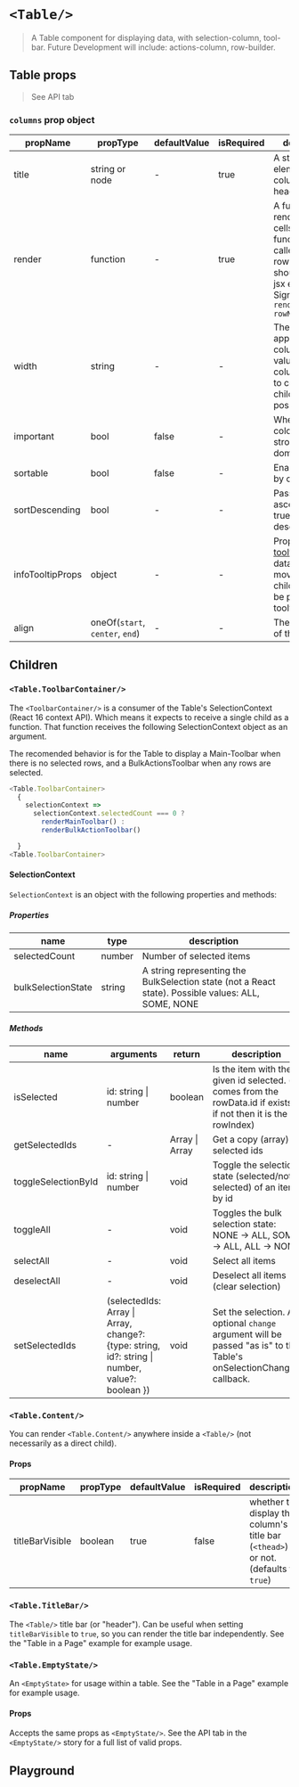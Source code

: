 # `<Table/>`

> A Table component for displaying data, with selection-column, tool-bar.
> Future Development will include: actions-column, row-builder.

## Table props
> See API tab

### `columns` prop object

| propName | propType | defaultValue | isRequired | description |
|----------|----------|--------------|------------|-------------|
| title | string or node | - | true | A string or any element, the column's header title  |
| render | function | - | true | A function to render column cells. The function will be called with each row's data and should return a jsx element. Signature: `render(rowData, rowNum)` |
| width | string | - | - | The width to apply to the column. No value means column will try to contain its children, if possible.  |
| important | bool | false | - | Whether font color should be stronger, more dominant |
| sortable | bool | false | - | Enables sorting by column |
| sortDescending | bool | - | - | Pass false - for ascending sort, true - for descending|
| infoTooltipProps | object | - | - | Props object for [tooltip](https://wix-wix-style-react.surge.sh/?selectedKind=7.%20Tooltips&selectedStory=7.1.%20Tooltip&full=0&addons=0&stories=1&panelRight=0). Note: dataHook, moveBy and children will not be passed to tooltip. |
| align | oneOf(`start`, `center`, `end`) | - | - | The alignment of the column |

## Children

### `<Table.ToolbarContainer/>`

The `<ToolbarContainer/>` is a consumer of the Table's SelectionContext (React 16 context API). Which means it expects to receive a single child as a function. That function receives the following SelectionContext object as an argument.

The recomended behavior is for the Table to display a Main-Toolbar when there is no selected rows, and a BulkActionsToolbar when any rows are selected.


```js
<Table.ToolbarContainer>
  {
    selectionContext =>
      selectionContext.selectedCount === 0 ?
        renderMainToolbar() :
        renderBulkActionToolbar()

  }
<Table.ToolbarContainer>
```

#### SelectionContext

`SelectionContext` is an object with the following properties and methods:

##### Properties
| name | type | description |
|----------|----------|--------------|
| selectedCount | number | Number of selected items | 
| bulkSelectionState | string | A string representing the BulkSelection state (not a React state). Possible values: ALL, SOME, NONE |

##### Methods
| name | arguments | return | description |
|----------|----------|--------------|--------------|
| isSelected | id: string &#124; number | boolean | Is the item with the given id selected. (id comes from the rowData.id if exists, if not then it is the rowIndex)  |
|getSelectedIds| - | Array<string> &#124; Array<number> |Get a copy (array) of selected ids|
|toggleSelectionById| id: string &#124; number | void |Toggle the selection state (selected/not-selected) of an item by id |
|toggleAll| - | void | Toggles the bulk selection state: NONE -> ALL, SOME -> ALL, ALL -> NONE  |
|selectAll| - | void | Select all items |
|deselectAll| - | void | Deselect all items (clear selection) |
|setSelectedIds|(selectedIds: Array<string> &#124; Array<number>, change?: {type: string, id?: string &#124; number, value?: boolean }) | void | Set the selection. An optional `change` argument will be passed "as is" to the Table's onSelectionChanged callback. |

### `<Table.Content/>`
You can render `<Table.Content/>` anywhere inside a `<Table/>` (not necessarily as a direct child).

#### Props

| propName | propType | defaultValue | isRequired | description |
|----------|----------|--------------|------------|-------------|
| titleBarVisible | boolean | true | false | whether to display the column's title bar (`<thead>`) or not. (defaults to  `true`) |

### `<Table.TitleBar/>`

The `<Table/>` title bar (or "header"). Can be useful when setting `titleBarVisible` to `true`, so
you can render the title bar independently. See the "Table in a Page" example for example usage.

### `<Table.EmptyState/>`

An `<EmptyState>` for usage within a table. See the "Table in a Page" example for example usage.

#### Props

Accepts the same props as `<EmptyState/>`. See the API tab in the `<EmptyState/>` story for a full
list of valid props.

## Playground
